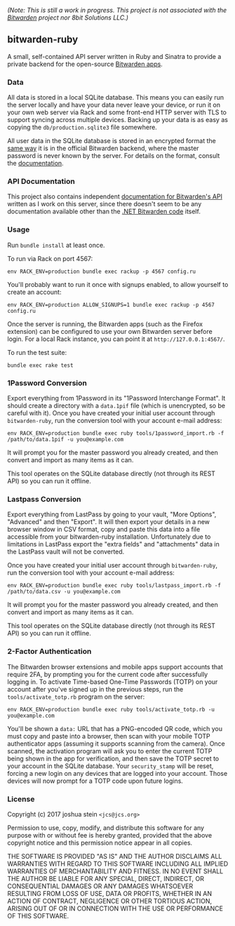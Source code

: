 *(Note: This is still a work in progress.
This project is not associated with the
[Bitwarden](https://bitwarden.com/)
project nor 8bit Solutions LLC.)*

## bitwarden-ruby

A small, self-contained API server written in Ruby and Sinatra to provide a
private backend for the open-source
[Bitwarden apps](https://github.com/bitwarden).

### Data

All data is stored in a local SQLite database.
This means you can easily run the server locally and have your data never
leave your device, or run it on your own web server via Rack and some front-end
HTTP server with TLS to support syncing across multiple devices.
Backing up your data is as easy as copying the `db/production.sqlite3` file
somewhere.

All user data in the SQLite database is stored in an encrypted format the
[same way](https://help.bitwarden.com/crypto.html)
it is in the official Bitwarden backend, where the master password is never
known by the server.
For details on the format, consult the
[documentation](https://github.com/jcs/bitwarden-ruby/blob/master/API.md).

### API Documentation

This project also contains independent
[documentation for Bitwarden's API](https://github.com/jcs/bitwarden-ruby/blob/master/API.md)
written as I work on this server, since there doesn't seem to be any
documentation available other than the
[.NET Bitwarden code](https://github.com/bitwarden/core)
itself.

### Usage

Run `bundle install` at least once.

To run via Rack on port 4567:

	env RACK_ENV=production bundle exec rackup -p 4567 config.ru

You'll probably want to run it once with signups enabled, to allow yourself
to create an account:

	env RACK_ENV=production ALLOW_SIGNUPS=1 bundle exec rackup -p 4567 config.ru

Once the server is running, the Bitwarden apps (such as the Firefox extension)
can be configured to use your own Bitwarden server before login.
For a local Rack instance, you can point it at `http://127.0.0.1:4567/`.

To run the test suite:

	bundle exec rake test

### 1Password Conversion

Export everything from 1Password in its "1Password Interchange Format".
It should create a directory with a `data.1pif` file (which is unencrypted, so
be careful with it).
Once you have created your initial user account through `bitwarden-ruby`, run
the conversion tool with your account e-mail address:

	env RACK_ENV=production bundle exec ruby tools/1password_import.rb -f /path/to/data.1pif -u you@example.com

It will prompt you for the master password you already created, and then
convert and import as many items as it can.

This tool operates on the SQLite database directly (not through its REST API)
so you can run it offline.

### Lastpass Conversion

Export everything from LastPass by going to your vault, "More Options",
"Advanced" and then "Export". It will then export your details in a new browser
window in CSV format, copy and paste this data into a file accessible from your
bitwarden-ruby installation. Unfortunately due to limitations in LastPass
export the "extra fields" and "attachments" data in the LastPass vault will not
be converted.

Once you have created your initial user account through `bitwarden-ruby`, run
the conversion tool with your account e-mail address:

```
env RACK_ENV=production bundle exec ruby tools/lastpass_import.rb -f /path/to/data.csv -u you@example.com
```

It will prompt you for the master password you already created, and then
convert and import as many items as it can.

This tool operates on the SQLite database directly (not through its REST API)
so you can run it offline.

### 2-Factor Authentication

The Bitwarden browser extensions and mobile apps support accounts that require
2FA, by prompting you for the current code after successfully logging in.
To activate Time-based One-Time Passwords (TOTP) on your account after you've
signed up in the previous steps, run the `tools/activate_totp.rb` program on
the server:

	env RACK_ENV=production bundle exec ruby tools/activate_totp.rb -u you@example.com

You'll be shown a `data:` URL that has a PNG-encoded QR code, which you must
copy and paste into a browser, then scan with your mobile TOTP authenticator
apps (assuming it supports scanning from the camera).
Once scanned, the activation program will ask you to enter the current TOTP
being shown in the app for verification, and then save the TOTP secret to your
account in the SQLite database.
Your `security_stamp` will be reset, forcing a new login on any devices that
are logged into your account.
Those devices will now prompt for a TOTP code upon future logins.

### License

Copyright (c) 2017 joshua stein `<jcs@jcs.org>`

Permission to use, copy, modify, and distribute this software for any
purpose with or without fee is hereby granted, provided that the above
copyright notice and this permission notice appear in all copies.

THE SOFTWARE IS PROVIDED "AS IS" AND THE AUTHOR DISCLAIMS ALL WARRANTIES
WITH REGARD TO THIS SOFTWARE INCLUDING ALL IMPLIED WARRANTIES OF
MERCHANTABILITY AND FITNESS. IN NO EVENT SHALL THE AUTHOR BE LIABLE FOR
ANY SPECIAL, DIRECT, INDIRECT, OR CONSEQUENTIAL DAMAGES OR ANY DAMAGES
WHATSOEVER RESULTING FROM LOSS OF USE, DATA OR PROFITS, WHETHER IN AN
ACTION OF CONTRACT, NEGLIGENCE OR OTHER TORTIOUS ACTION, ARISING OUT OF
OR IN CONNECTION WITH THE USE OR PERFORMANCE OF THIS SOFTWARE.
